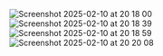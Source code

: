 ![Screenshot 2025-02-10 at 20 18 00](https://github.com/user-attachments/assets/09ade89e-9129-4781-88ec-295981a008cf)
![Screenshot 2025-02-10 at 20 18 39](https://github.com/user-attachments/assets/55f07d02-ad76-4449-a693-2ebec1a64e8e)
![Screenshot 2025-02-10 at 20 18 59](https://github.com/user-attachments/assets/82fdc2d6-477e-40d3-8b83-9e632d023e58)
![Screenshot 2025-02-10 at 20 20 08](https://github.com/user-attachments/assets/de5f9b40-96e8-4f16-b833-4c7a7a4eae39)
